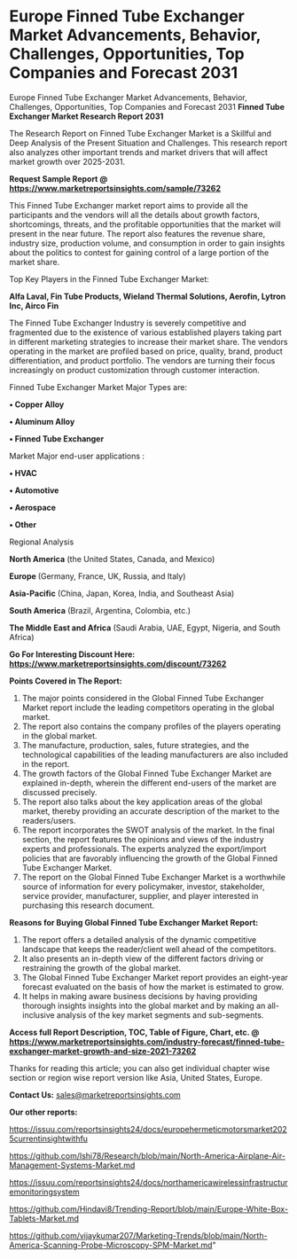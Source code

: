 # Europe Finned Tube Exchanger Market Advancements, Behavior, Challenges, Opportunities, Top Companies and Forecast 2031
Europe Finned Tube Exchanger Market Advancements, Behavior, Challenges, Opportunities, Top Companies and Forecast 2031
<strong>Finned Tube Exchanger Market Research Report 2031</strong>

The Research Report on Finned Tube Exchanger Market is a Skillful and Deep Analysis of the Present Situation and Challenges. This research report also analyzes other important trends and market drivers that will affect market growth over 2025-2031.

<strong>Request Sample Report @ <a href=https://www.marketreportsinsights.com/sample/73262>https://www.marketreportsinsights.com/sample/73262</a></strong>

This Finned Tube Exchanger market report aims to provide all the participants and the vendors will all the details about growth factors, shortcomings, threats, and the profitable opportunities that the market will present in the near future. The report also features the revenue share, industry size, production volume, and consumption in order to gain insights about the politics to contest for gaining control of a large portion of the market share.

Top Key Players in the Finned Tube Exchanger Market:

<strong>Alfa Laval, Fin Tube Products, Wieland Thermal Solutions, Aerofin, Lytron Inc, Airco Fin</strong>

The Finned Tube Exchanger Industry is severely competitive and fragmented due to the existence of various established players taking part in different marketing strategies to increase their market share. The vendors operating in the market are profiled based on price, quality, brand, product differentiation, and product portfolio. The vendors are turning their focus increasingly on product customization through customer interaction.

Finned Tube Exchanger Market Major Types are:

<strong>• Copper Alloy

• Aluminum Alloy

• Finned Tube Exchanger</strong>

Market Major end-user applications :

<strong>• HVAC

• Automotive

• Aerospace

• Other</strong>

Regional Analysis

</u><strong><b>North America</b></strong> (the United States, Canada, and Mexico)

<strong><b>Europe </b></strong>(Germany, France, UK, Russia, and Italy)

<strong><b>Asia-Pacific</b></strong> (China, Japan, Korea, India, and Southeast Asia)

<strong><b>South America</b></strong> (Brazil, Argentina, Colombia, etc.)

<strong><b>The Middle East and Africa</b></strong> (Saudi Arabia, UAE, Egypt, Nigeria, and South Africa)

<strong>Go For Interesting Discount Here: <a href=https://www.marketreportsinsights.com/discount/73262>https://www.marketreportsinsights.com/discount/73262</a></strong>

<strong>Points Covered in The Report:</strong>
<ol>
  <li>The major points considered in the Global Finned Tube Exchanger Market report include the leading competitors operating in the global market.</li>
  <li>The report also contains the company profiles of the players operating in the global market.</li>
  <li>The manufacture, production, sales, future strategies, and the technological capabilities of the leading manufacturers are also included in the report.</li>
  <li>The growth factors of the Global Finned Tube Exchanger Market are explained in-depth, wherein the different end-users of the market are discussed precisely.</li>
  <li>The report also talks about the key application areas of the global market, thereby providing an accurate description of the market to the readers/users.</li>
  <li>The report incorporates the SWOT analysis of the market. In the final section, the report features the opinions and views of the industry experts and professionals. The experts analyzed the export/import policies that are favorably influencing the growth of the Global Finned Tube Exchanger Market.</li>
  <li>The report on the Global Finned Tube Exchanger Market is a worthwhile source of information for every policymaker, investor, stakeholder, service provider, manufacturer, supplier, and player interested in purchasing this research document.</li>
</ol>
<strong>Reasons for Buying Global Finned Tube Exchanger Market Report:</strong>

<ol>
  <li>The report offers a detailed analysis of the dynamic competitive landscape that keeps the reader/client well ahead of the competitors.</li>
  <li>It also presents an in-depth view of the different factors driving or restraining the growth of the global market.</li>
  <li>The Global Finned Tube Exchanger Market report provides an eight-year forecast evaluated on the basis of how the market is estimated to grow.</li>
  <li>It helps in making aware business decisions by having providing thorough insights insights into the global market and by making an all-inclusive analysis of the key market segments and sub-segments.</li>
</ol>
<strong>Access full Report Description, TOC, Table of Figure, Chart, etc. @ <a href=https://www.marketreportsinsights.com/industry-forecast/finned-tube-exchanger-market-growth-and-size-2021-73262>https://www.marketreportsinsights.com/industry-forecast/finned-tube-exchanger-market-growth-and-size-2021-73262</a></strong>


Thanks for reading this article; you can also get individual chapter wise section or region wise report version like Asia, United States, Europe.

<strong>Contact Us:</strong>
sales@marketreportsinsights.com

<strong>Our other reports:</strong>

<a href=https://issuu.com/reportsinsights24/docs/europehermeticmotorsmarket2025currentinsightwithfu>https://issuu.com/reportsinsights24/docs/europehermeticmotorsmarket2025currentinsightwithfu</a>

<a href=https://github.com/Ishi78/Research/blob/main/North-America-Airplane-Air-Management-Systems-Market.md>https://github.com/Ishi78/Research/blob/main/North-America-Airplane-Air-Management-Systems-Market.md</a>

<a href=https://issuu.com/reportsinsights24/docs/northamericawirelessinfrastructuremonitoringsystem>https://issuu.com/reportsinsights24/docs/northamericawirelessinfrastructuremonitoringsystem</a>

<a href=https://github.com/Hindavi8/Trending-Report/blob/main/Europe-White-Box-Tablets-Market.md>https://github.com/Hindavi8/Trending-Report/blob/main/Europe-White-Box-Tablets-Market.md</a>

<a href=https://github.com/vijaykumar207/Marketing-Trends/blob/main/North-America-Scanning-Probe-Microscopy-SPM-Market.md>https://github.com/vijaykumar207/Marketing-Trends/blob/main/North-America-Scanning-Probe-Microscopy-SPM-Market.md</a>"
